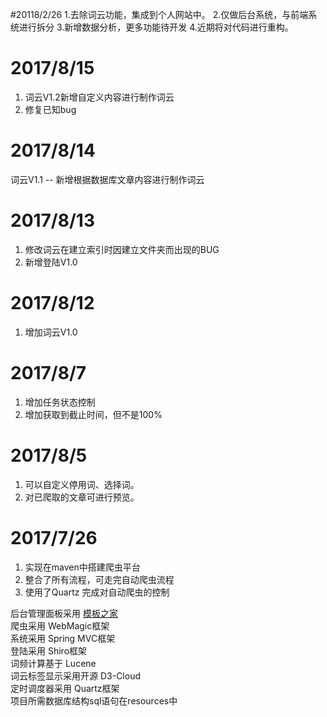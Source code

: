 #20118/2/26
1.去除词云功能，集成到个人网站中。
2.仅做后台系统，与前端系统进行拆分
3.新增数据分析，更多功能待开发
4.近期将对代码进行重构。


# 2017/8/15
1. 词云V1.2新增自定义内容进行制作词云
2. 修复已知bug

# 2017/8/14
词云V1.1 -- 新增根据数据库文章内容进行制作词云

# 2017/8/13
1. 修改词云在建立索引时因建立文件夹而出现的BUG
2. 新增登陆V1.0

# 2017/8/12
1. 增加词云V1.0

# 2017/8/7
1. 增加任务状态控制
2. 增加获取到截止时间，但不是100%

# 2017/8/5
1. 可以自定义停用词、选择词。
2. 对已爬取的文章可进行预览。

# 2017/7/26
1. 实现在maven中搭建爬虫平台
2. 整合了所有流程，可走完自动爬虫流程
3. 使用了Quartz 完成对自动爬虫的控制

后台管理面板采用 <a href="http://demo.cssmoban.com/cssthemes2/tpmo_415_dashboard/index.html">模板之家</a><br>
爬虫采用 WebMagic框架<br>
系统采用 Spring MVC框架<br>
登陆采用 Shiro框架<br>
词频计算基于 Lucene<br>
词云标签显示采用开源 D3-Cloud<br>
定时调度器采用 Quartz框架<br>
项目所需数据库结构sql语句在resources中
